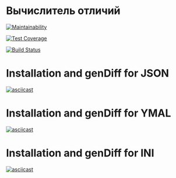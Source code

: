 # Вычислитель отличий
[![Maintainability](https://api.codeclimate.com/v1/badges/a99a88d28ad37a79dbf6/maintainability)](https://codeclimate.com/github/codeclimate/codeclimate/maintainability)

[![Test Coverage](https://api.codeclimate.com/v1/badges/a99a88d28ad37a79dbf6/test_coverage)](https://codeclimate.com/github/codeclimate/codeclimate/test_coverage)

[![Build Status](https://travis-ci.com/durilka/frontend-project-lvl2.svg?branch=master)](https://travis-ci.com/durilka/frontend-project-lvl2)


# Installation and genDiff for JSON
[![asciicast](https://asciinema.org/a/lCI4LBTLxMWSKBmMgOwydtrOp.svg)](https://asciinema.org/a/lCI4LBTLxMWSKBmMgOwydtrOp)


# Installation and genDiff for YMAL
[![asciicast](https://asciinema.org/a/hDZTFfJZnZPyg0cyMX2MYODKD.svg)](https://asciinema.org/a/hDZTFfJZnZPyg0cyMX2MYODKD)

# Installation and genDiff for INI
[![asciicast](https://asciinema.org/a/bF2J2MI3hx3IeZE9u9FZ1xtWK.svg)](https://asciinema.org/a/bF2J2MI3hx3IeZE9u9FZ1xtWK)
